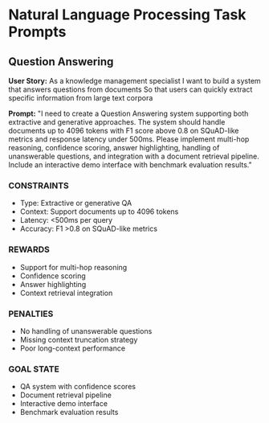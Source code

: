 <!-- Copyright 2025 jxtngx | Apache 2.0 License | https://github.com/jxtngx/claude-code-pytorch -->

# Natural Language Processing Task Prompts

## Question Answering

**User Story:**
As a knowledge management specialist
I want to build a system that answers questions from documents
So that users can quickly extract specific information from large text corpora

**Prompt:**
"I need to create a Question Answering system supporting both extractive and generative approaches. The system should handle documents up to 4096 tokens with F1 score above 0.8 on SQuAD-like metrics and response latency under 500ms. Please implement multi-hop reasoning, confidence scoring, answer highlighting, handling of unanswerable questions, and integration with a document retrieval pipeline. Include an interactive demo interface with benchmark evaluation results."

### CONSTRAINTS
- Type: Extractive or generative QA
- Context: Support documents up to 4096 tokens
- Latency: <500ms per query
- Accuracy: F1 >0.8 on SQuAD-like metrics

### REWARDS
- Support for multi-hop reasoning
- Confidence scoring
- Answer highlighting
- Context retrieval integration

### PENALTIES
- No handling of unanswerable questions
- Missing context truncation strategy
- Poor long-context performance

### GOAL STATE
- QA system with confidence scores
- Document retrieval pipeline
- Interactive demo interface
- Benchmark evaluation results